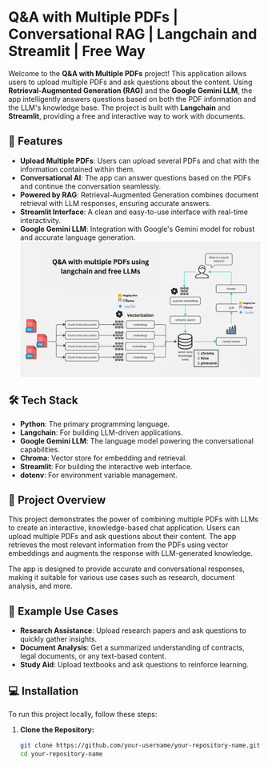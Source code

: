# Q&A with Multiple PDFs | Conversational RAG | Langchain and Streamlit | Free Way

Welcome to the **Q&A with Multiple PDFs** project! This application allows users to upload multiple PDFs and ask questions about the content. Using **Retrieval-Augmented Generation (RAG)** and the **Google Gemini LLM**, the app intelligently answers questions based on both the PDF information and the LLM's knowledge base. The project is built with **Langchain** and **Streamlit**, providing a free and interactive way to work with documents.

## 🚀 Features
- **Upload Multiple PDFs**: Users can upload several PDFs and chat with the information contained within them.
- **Conversational AI**: The app can answer questions based on the PDFs and continue the conversation seamlessly.
- **Powered by RAG**: Retrieval-Augmented Generation combines document retrieval with LLM responses, ensuring accurate answers.
- **Streamlit Interface**: A clean and easy-to-use interface with real-time interactivity.
- **Google Gemini LLM**: Integration with Google's Gemini model for robust and accurate language generation.
![Conversational RAG Diagram](https://github.com/seotanvirbd/Chat-Multiple-PDFs/blob/main/coversational%20rag.png)
## 🛠️ Tech Stack
- **Python**: The primary programming language.
- **Langchain**: For building LLM-driven applications.
- **Google Gemini LLM**: The language model powering the conversational capabilities.
- **Chroma**: Vector store for embedding and retrieval.
- **Streamlit**: For building the interactive web interface.
- **dotenv**: For environment variable management.

## 📝 Project Overview
This project demonstrates the power of combining multiple PDFs with LLMs to create an interactive, knowledge-based chat application. Users can upload multiple PDFs and ask questions about their content. The app retrieves the most relevant information from the PDFs using vector embeddings and augments the response with LLM-generated knowledge.

The app is designed to provide accurate and conversational responses, making it suitable for various use cases such as research, document analysis, and more.

## 📄 Example Use Cases
- **Research Assistance**: Upload research papers and ask questions to quickly gather insights.
- **Document Analysis**: Get a summarized understanding of contracts, legal documents, or any text-based content.
- **Study Aid**: Upload textbooks and ask questions to reinforce learning.

## 💻 Installation
To run this project locally, follow these steps:

1. **Clone the Repository:**
   ```bash
   git clone https://github.com/your-username/your-repository-name.git
   cd your-repository-name
